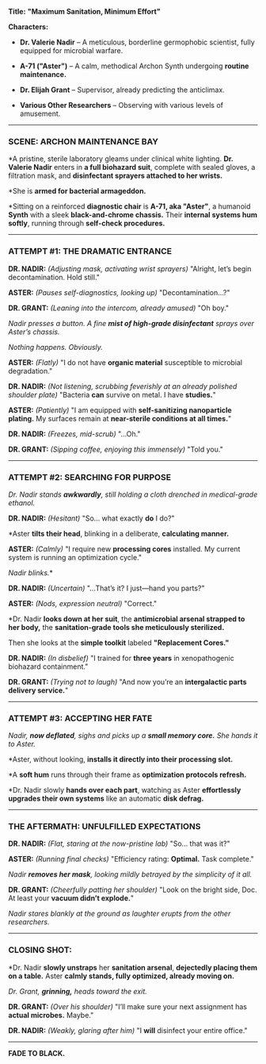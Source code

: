 **Title:** **"Maximum Sanitation, Minimum Effort"**

**Characters:**

- **Dr. Valerie Nadir** – A meticulous, borderline germophobic scientist, fully equipped for microbial warfare.
    
- **A-71 ("Aster")** – A calm, methodical Archon Synth undergoing **routine maintenance.**
    
- **Dr. Elijah Grant** – Supervisor, already predicting the anticlimax.
    
- **Various Other Researchers** – Observing with various levels of amusement.
    

---

### **SCENE: ARCHON MAINTENANCE BAY**

*A pristine, sterile laboratory gleams under clinical white lighting. **Dr. Valerie Nadir** enters in **a full biohazard suit**, complete with sealed gloves, a filtration mask, and **disinfectant sprayers attached to her wrists.**

*She is **armed for bacterial armageddon.**

*Sitting on a reinforced **diagnostic chair** is **A-71, aka "Aster"**, a humanoid **Synth** with a sleek **black-and-chrome chassis.** Their **internal systems hum softly**, running through **self-check procedures.**

---

### **ATTEMPT #1: THE DRAMATIC ENTRANCE**

**DR. NADIR:** _(Adjusting mask, activating wrist sprayers)_ "Alright, let’s begin decontamination. Hold still."

**ASTER:** _(Pauses self-diagnostics, looking up)_ "Decontamination…?"

**DR. GRANT:** _(Leaning into the intercom, already amused)_ "Oh boy."

_Nadir presses a button. A fine_ **_mist of high-grade disinfectant_** _sprays over Aster’s chassis._

_Nothing happens. Obviously._

**ASTER:** _(Flatly)_ "I do not have **organic material** susceptible to microbial degradation."

**DR. NADIR:** _(Not listening, scrubbing feverishly at an already polished shoulder plate)_ "Bacteria **can** survive on metal. I have **studies.**"

**ASTER:** _(Patiently)_ "I am equipped with **self-sanitizing nanoparticle plating.** My surfaces remain at **near-sterile conditions at all times.**"

**DR. NADIR:** _(Freezes, mid-scrub)_ "...Oh."

**DR. GRANT:** _(Sipping coffee, enjoying this immensely)_ "Told you."

---

### **ATTEMPT #2: SEARCHING FOR PURPOSE**

_Dr. Nadir stands_ **_awkwardly_**_, still holding a cloth drenched in medical-grade ethanol._

**DR. NADIR:** _(Hesitant)_ "So… what exactly **do** I do?"

*Aster **tilts their head**, blinking in a deliberate, **calculating manner.**

**ASTER:** _(Calmly)_ "I require new **processing cores** installed. My current system is running an optimization cycle."

_Nadir blinks._*

**DR. NADIR:** _(Uncertain)_ "...That’s it? I just—hand you parts?"

**ASTER:** _(Nods, expression neutral)_ "Correct."

*Dr. Nadir **looks down at her suit**, the **antimicrobial arsenal strapped to her body,** the **sanitation-grade tools she meticulously sterilized.**

Then she looks at the **simple toolkit** labeled **"Replacement Cores."**

**DR. NADIR:** _(In disbelief)_ "I trained for **three years** in xenopathogenic biohazard containment."

**DR. GRANT:** _(Trying not to laugh)_ "And now you’re an **intergalactic parts delivery service.**"

---

### **ATTEMPT #3: ACCEPTING HER FATE**

_Nadir,_ **_now deflated_**_, sighs and picks up a_ **_small memory core._** _She hands it to Aster._

*Aster, without looking, **installs it directly into their processing slot.**

*A **soft hum** runs through their frame as **optimization protocols refresh.**

*Dr. Nadir slowly **hands over each part**, watching as Aster **effortlessly upgrades their own systems** like an automatic **disk defrag.**

---

### **THE AFTERMATH: UNFULFILLED EXPECTATIONS**

**DR. NADIR:** _(Flat, staring at the now-pristine lab)_ "So… that was it?"

**ASTER:** _(Running final checks)_ "Efficiency rating: **Optimal.** Task complete."

_Nadir_ **_removes her mask_**_, looking mildly betrayed by the simplicity of it all._

**DR. GRANT:** _(Cheerfully patting her shoulder)_ "Look on the bright side, Doc. At least your **vacuum didn’t explode.**"

_Nadir stares blankly at the ground as laughter erupts from the other researchers._

---

### **CLOSING SHOT:**

*Dr. Nadir **slowly unstraps** her **sanitation arsenal**, **dejectedly placing them on a table.** Aster **calmly stands, fully optimized, already moving on.**

_Dr. Grant,_ **_grinning,_** _heads toward the exit._

**DR. GRANT:** _(Over his shoulder)_ "I’ll make sure your next assignment has **actual microbes.** Maybe."

**DR. NADIR:** _(Weakly, glaring after him)_ "I **will** disinfect your entire office."

---

**FADE TO BLACK.**